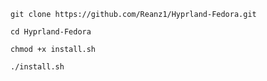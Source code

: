`git clone https://github.com/Reanz1/Hyprland-Fedora.git`

`cd Hyprland-Fedora`

`chmod +x install.sh`

`./install.sh`
